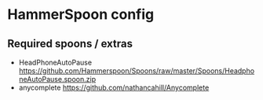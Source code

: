 # HammerSpoon config

## Required spoons / extras

* HeadPhoneAutoPause https://github.com/Hammerspoon/Spoons/raw/master/Spoons/HeadphoneAutoPause.spoon.zip
* anycomplete https://github.com/nathancahill/Anycomplete
